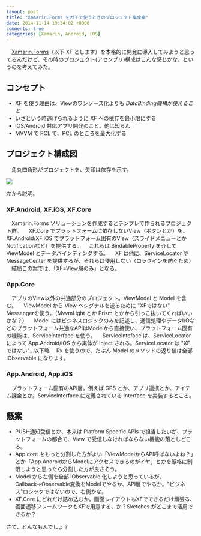 ```yaml
---
layout: post
title: "Xamarin.Forms をガチで使うときのプロジェクト構成案"
date: 2014-11-14 19:34:02 +0900
comments: true
categories: [Xamarin, Android, iOS]
---
```

　[Xamarin.Forms](http://xamarin.com/forms)（以下 XF とします）を本格的に開発に導入してみようと思ってるんだけど、その時のプロジェクト(アセンブリ)構成はこんな感じかな、というのを考えてみた。
<!--more-->
## コンセプト

* XF を使う理由は、Viewのワンソース化よりも *DataBinding機構が使えること*
* いざという時逃げられるように XF への依存を最小限にする
* iOS/Android 対応アプリ開発のこと、他は知らん
* MVVM で PCL で、PCL のところを最大化する

## プロジェクト構成図

　角丸四角形がプロジェクトを、矢印は依存を示す。

![](https://dl.dropboxusercontent.com/u/264530/qiita/project_design_using_xamarin_forms_01.png)

左から説明。

### XF.Android, XF.iOS, XF.Core

　Xamarin.Forms ソリューションを作成するとテンプレで作られるプロジェクト群。
　XF.Core でプラットフォームに依存しないView（ボタンとか）を、XF.Android/XF.iOS でプラットフォーム固有のView（スライドメニューとかNotificationなど）を提供する。
　これらは BindableProperty を介して ViewModel とデータバインディングする。
　XF は他に、ServiceLocator や MessageCenter を提供するが、それらは使用しない（ロックインを防ぐため）
　結局この案では、「XF=View層のみ」となる。

### App.Core

　アプリのView以外の共通部分のプロジェクト。ViewModel と Model を含む。
　ViewModel から View へシグナルを送るために "XFではない" Messengerを使う。（MvvmLight とか Prism とかから引っこ抜いてくればいいかな？）
　Model にはビジネスロジックのみを記述し、通信処理やデータI/Oなどのプラットフォーム共通なAPIはModelから直接使い、プラットフォーム固有の機能は、ServiceInterface を使う。
　ServiceInteface は、ServiceLocator によって App.Android/iOS から実体が Inject される。ServiceLocator は "XFではない"…以下略
　Rx を使うので、たぶん Model のメソッドの返り値は全部 IObservable<T> になります。

### App.Android, App.iOS

　プラットフォーム固有のAPI層。例えば GPS とか、アプリ連携とか、アイテム課金とか。ServiceInterface に定義されている Interface を実装するところ。

## 懸案

* PUSH通知受信とか、本来は Platform Specific APIs で担当したいが、プラットフォームの都合で、View で受信しなければならない機能の落としどころ。
* App.core をもっと分割した方がよい「ViewModelからAPI呼ばないよね？」とか「App.AndroidからModelにアクセスできるのがイヤ」とかを厳格に制限しようと思ったら分割した方が良さそう。
* Model から左側を全部 IObservable<T> 化しようと思っているが、Callback→Observable変換をModelでやるか、API層でやるか。"ビジネス"ロジックではないので、右側かな。
* XF.Core にどれだけ詰め込むか。画面レイアウトもXFでできるだけ頑張る、画面遷移フレームワークもXFで用意する、か？Sketches がどこまで活用できるか？

さて、どんなもんでしょ？

